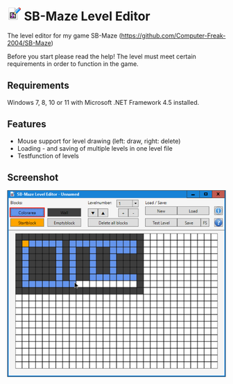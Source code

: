 
# ![Icon](Logo.png) SB-Maze Level Editor
The level editor for my game SB-Maze (https://github.com/Computer-Freak-2004/SB-Maze)

Before you start please read the help! The level must meet certain requirements in order to function in the game.

## Requirements
Windows 7, 8, 10 or 11 with Microsoft .NET Framework 4.5 installed.

## Features
-	Mouse support for level drawing (left: draw, right: delete)
-	Loading - and saving of multiple levels in one level file
-	Testfunction of levels

## Screenshot
 ![Screenshot01](Screenshot_01.png)
